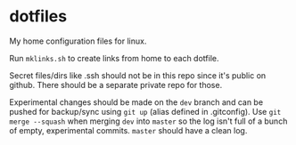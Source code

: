 dotfiles
========

My home configuration files for linux.

Run `mklinks.sh` to create links from home to each dotfile.

Secret files/dirs like .ssh should not be in this repo since it's public on
github. There should be a separate private repo for those.

Experimental changes should be made on the `dev` branch and can be pushed for
backup/sync using `git up` (alias defined in .gitconfig).
Use `git merge --squash` when merging `dev` into `master` so the log isn't full
of a bunch of empty, experimental commits. `master` should have a clean log.
